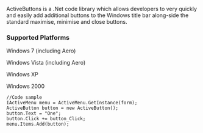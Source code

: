 ActiveButtons is a .Net code library which allows developers to very quickly and easily add additional buttons to the Windows title bar along-side the standard maximise, minimise and close buttons.

### Supported Platforms
Windows 7 (including Aero)

Windows Vista (including Aero)

Windows XP

Windows 2000

```CSHARP
//Code sample
IActiveMenu menu = ActiveMenu.GetInstance(form);
ActiveButton button = new ActiveButton();
button.Text = "One";
button.Click += button_Click;
menu.Items.Add(button);
```
